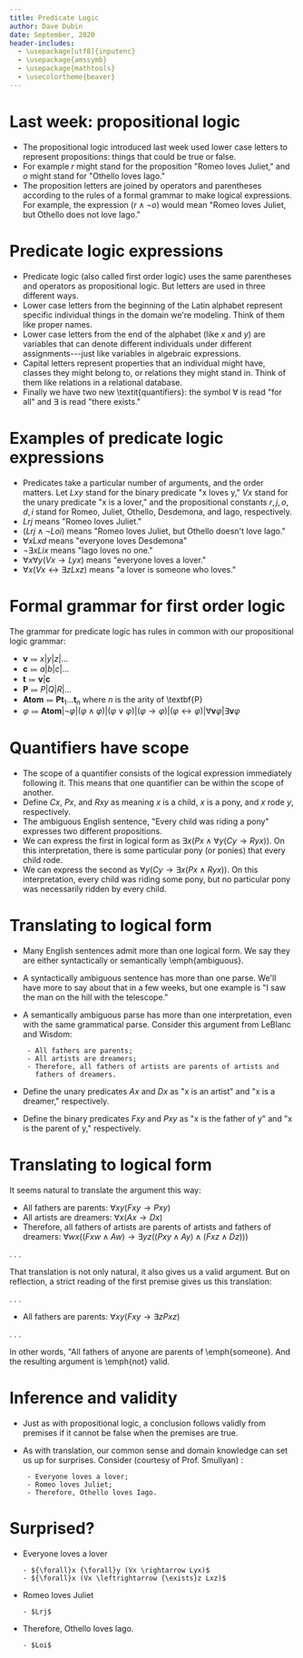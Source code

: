 ```yaml
---
title: Predicate Logic
author: Dave Dubin
date: September, 2020
header-includes:
  - \usepackage[utf8]{inputenc}
  - \usepackage{amssymb}
  - \usepackage{mathtools}
  - \usecolortheme{beaver}  
---
```


# Last week: propositional logic

- The propositional logic introduced last week used lower case letters to represent
  propositions: things that could be true or false.
- For example $r$ might stand for the proposition "Romeo loves Juliet," and $o$
  might stand for "Othello loves Iago."
- The proposition letters are joined by operators and parentheses according to the
  rules of a formal grammar to make logical expressions. For example, the
  expression $(r \wedge {\neg}o)$ would mean "Romeo loves Juliet, but Othello
  does not love Iago."
    
# Predicate logic expressions

- Predicate logic (also called first order logic) uses the same parentheses and
  operators as propositional logic. But letters are used in three different ways.
- Lower case letters from the beginning of the Latin alphabet represent specific
  individual things in the domain we're modeling. Think of them like proper names.
- Lower case letters from the end of the alphabet (like $x$ and $y$) are variables
  that can denote different individuals under different assignments---just like 
  variables in algebraic expressions.  
- Capital letters represent properties that an individual might have, classes they
  might belong to, or relations they might stand in. Think of them like relations in
  a relational database.
- Finally we have two new \textit{quantifiers}: the symbol $\forall$ is read "for all"
  and $\exists$ is read "there exists."
  
# Examples of predicate logic expressions

- Predicates take a particular number of arguments, and the order matters. Let $Lxy$
  stand for the binary predicate "x loves y," $Vx$ stand for the unary predicate
  "x is a lover," and the propositional constants $r, j, o, d, i$ stand for Romeo,
  Juliet, Othello, Desdemona, and Iago, respectively.
- $Lrj$ means "Romeo loves Juliet."
- $(Lrj \wedge {\neg}Loi)$ means "Romeo loves Juliet, but Othello doesn't love Iago."
- ${\forall}x Lxd$ means "everyone loves Desdemona"
- ${\neg\exists}xLix$ means "Iago loves no one."
- ${\forall}x {\forall}y (Vx \rightarrow Lyx)$ means "everyone loves a lover."
- ${\forall}x (Vx \leftrightarrow {\exists}z Lxz)$ means "a lover is someone who loves."


# Formal grammar for first order logic

The grammar for predicate logic has rules in common with our propositional logic grammar:

- $\textbf{v} \Coloneqq x|y|z|\ldots$
- $\textbf{c} \Coloneqq a|b|c|\ldots$
- $\textbf{t} \Coloneqq \textbf{v}|\textbf{c}$
- $\textbf{P} \Coloneqq P|Q|R|\ldots$
- $\textbf{Atom} \Coloneqq \textbf{Pt}_{1}\ldots\textbf{t}_{n}$ where $n$ is the arity of \textbf{P}
- $\varphi \Coloneqq \textbf{Atom}|\neg\varphi|(\varphi \wedge \varphi)|(\varphi \vee \varphi)|(\varphi \rightarrow \varphi)|(\varphi \leftrightarrow \varphi)|{\forall}\textbf{v} \varphi|{\exists}\textbf{v} \varphi$

# Quantifiers have scope

- The scope of a quantifier consists of the logical expression immediately following it. This means that one quantifier can be
  within the scope of another.
- Define $Cx$, $Px$, and $Rxy$ as meaning $x$ is a child, $x$ is a pony, and $x$ rode $y$, respectively.
- The ambiguous English sentence, "Every child was riding a pony" expresses two different propositions.
- We can express the first in logical form as ${\exists}x (Px \wedge {\forall}y (Cy \rightarrow Ryx))$. On this
  interpretation, there is some particular pony (or ponies) that every child rode.
- We can express the second as ${\forall}y (Cy \rightarrow  {\exists}x (Px \wedge Ryx))$. On this interpretation,
  every child was riding some pony, but no particular pony was necessarily ridden by every child.

# Translating to logical form

- Many English sentences admit more than one logical form. We say they
  are either syntactically or semantically \emph{ambiguous}.
- A syntactically ambiguous sentence has more than one parse. We'll
  have more to say about that in a few weeks, but one example is "I
  saw the man on the hill with the telescope."
- A semantically ambiguous parse has more than one interpretation, even
  with the same grammatical parse. Consider this argument from LeBlanc and Wisdom:
  
       - All fathers are parents;
       - All artists are dreamers;
       - Therefore, all fathers of artists are parents of artists and
         fathers of dreamers.

- Define the unary predicates $Ax$ and $Dx$ as "x is an artist" and "x
  is a dreamer," respectively.
- Define the binary predicates $Fxy$ and $Pxy$ as "x is the father of
  y" and "x is the parent of y," respectively.

# Translating to logical form

It seems natural to translate the argument this way:

- All fathers are parents: ${\forall}xy (Fxy \rightarrow Pxy)$
- All artists are dreamers: ${\forall}x (Ax \rightarrow Dx)$
- Therefore, all fathers of artists are parents of artists and
  fathers of dreamers:
  ${\forall}wx ((Fxw \wedge Aw) \rightarrow {\exists}yz ((Pxy \wedge Ay) \wedge (Fxz \wedge Dz)))$

. . .

That translation is not only natural, it also gives us a valid argument. But on reflection, a strict
reading of the first premise gives us this translation:

. . .

- All fathers are parents: ${\forall}xy (Fxy \rightarrow {\exists}z Pxz)$

. . .

In other words, "All fathers of anyone are parents of \emph{someone}. And the resulting
argument is \emph{not} valid.

# Inference and validity

- Just as with propositional logic, a conclusion follows validly from premises if it cannot be false
  when the premises are true.
- As with translation, our common sense and domain knowledge can set
  us up for surprises. Consider (courtesy of Prof. Smullyan) :

       - Everyone loves a lover;
       - Romeo loves Juliet;
       - Therefore, Othello loves Iago.

# Surprised?

- Everyone loves a lover

      - ${\forall}x {\forall}y (Vx \rightarrow Lyx)$
      - ${\forall}x (Vx \leftrightarrow {\exists}z Lxz)$

- Romeo loves Juliet

      - $Lrj$

- Therefore, Othello loves Iago.

      - $Loi$

